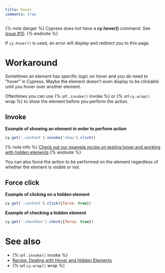 ```yaml
---
title: hover
comments: true
---
```


{% note danger %}
Cypress does not have a **cy.hover()** command. See [Issue #10](https://github.com/cypress-io/cypress/issues/10).
{% endnote %}

If `cy.hover()` is used, an error will display and redirect you to this page.

# Workaround

Sometimes an element has specific logic on hover and you *do* need to "hover" in Cypress. Maybe the element doesn't even display to be clickable until you hover over another element.

Oftentimes you can use {% url `.invoke()` invoke %} or {% url `cy.wrap()` wrap %} to show the element before you perform the action.

## Invoke

**Example of showing an element in order to perform action**
```javascript
cy.get('.content').invoke('show').click()
```

{% note info %}
[Check out our example recipe on testing hover and working with hidden elements](https://github.com/cypress-io/cypress-example-recipes/blob/master/cypress/integration/hover_hidden_elements_spec.js)
{% endnote %}

You can also force the action to be performed on the element regardless of whether the element is visible or not.

## Force click

**Example of clicking on a hidden element**
```javascript
cy.get('.content').click({force: true})
```

**Example of checking a hidden element**
```javascript
cy.get('.checkbox').check({force: true})
```
<!--
## Trigger

If the hover behavior depends on a JavaScript event like `mouseover`, you can trigger the event to achieve that behavior.

**Example of triggering a mouseover event**
```javascript
cy.get('.content').trigger('mouseover')
``` -->

# See also

- {% url `.invoke()` invoke %}
- [Recipe: Dealing with Hover and Hidden Elements](https://github.com/cypress-io/cypress-example-recipes/blob/master/cypress/integration/hover_hidden_elements_spec.js)
- {% url `cy.wrap()` wrap %}
